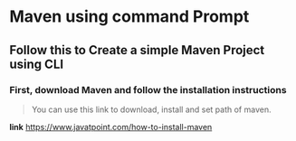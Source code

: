 # Maven using command Prompt

##  Follow this to Create a simple Maven Project using CLI



### First, download Maven and follow the installation instructions
> You can use this link to download, install and set path of maven.

**link** https://www.javatpoint.com/how-to-install-maven
